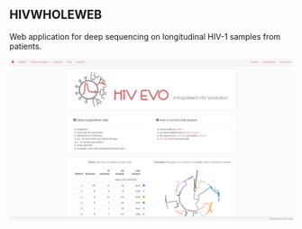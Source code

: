 ## HIVWHOLEWEB
Web application for deep sequencing on longitudinal HIV-1 samples from patients.

![screenshot](screenshot.png)
